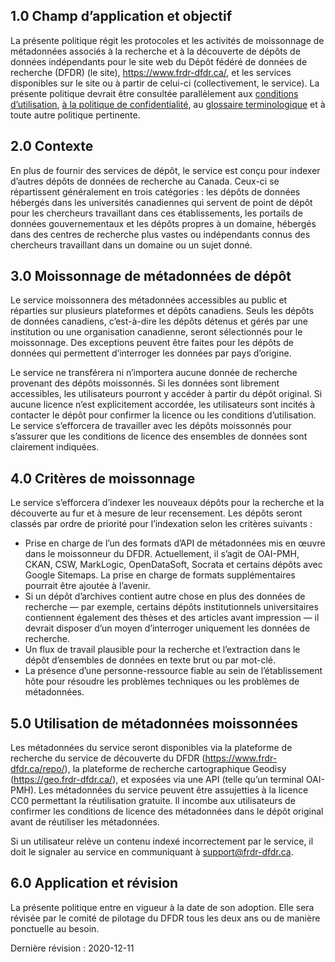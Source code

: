 
## 1.0	Champ d’application et objectif

La présente politique régit les protocoles et les activités de moissonnage de métadonnées associés à la recherche et à la découverte de dépôts de données indépendants pour le site web du Dépôt fédéré de données de recherche (DFDR) (le site), <a href="https://www.frdr-dfdr.ca/">https://www.frdr-dfdr.ca/</a>, et les services disponibles sur le site ou à partir de celui-ci (collectivement, le service). La présente politique devrait être consultée parallèlement aux [conditions d’utilisation](/policies/fr/conditions_d'utilisation/), [à la politique de confidentialité](/policies/fr/confidentialité/), au [glossaire terminologique](/policies/fr/glossaire/)
 et à toute autre politique pertinente.

## 2.0	Contexte

En plus de fournir des services de dépôt, le service est conçu pour indexer d’autres dépôts de données de recherche au Canada. Ceux-ci se répartissent généralement en trois catégories : les dépôts de données hébergés dans les universités canadiennes qui servent de point de dépôt pour les chercheurs travaillant dans ces établissements, les portails de données gouvernementaux et les dépôts propres à un domaine, hébergés dans des centres de recherche plus vastes ou indépendants connus des chercheurs travaillant dans un domaine ou un sujet donné.

## 3.0	Moissonnage de métadonnées de dépôt

Le service moissonnera des métadonnées accessibles au public et réparties sur plusieurs plateformes et dépôts canadiens. Seuls les dépôts de données canadiens, c’est-à-dire les dépôts détenus et gérés par une institution ou une organisation canadienne, seront sélectionnés pour le moissonnage. Des exceptions peuvent être faites pour les dépôts de données qui permettent d’interroger les données par pays d’origine.

Le service ne transférera ni n’importera aucune donnée de recherche provenant des dépôts moissonnés. Si les données sont librement accessibles, les utilisateurs pourront y accéder à partir du dépôt original. Si aucune licence n’est explicitement accordée, les utilisateurs sont incités à contacter le dépôt pour confirmer la licence ou les conditions d’utilisation. Le service s’efforcera de travailler avec les dépôts moissonnés pour s’assurer que les conditions de licence des ensembles de données sont clairement indiquées.

## 4.0	Critères de moissonnage

Le service s’efforcera d’indexer les nouveaux dépôts pour la recherche et la découverte au fur et à mesure de leur recensement. Les dépôts seront classés par ordre de priorité pour l’indexation selon les critères suivants :

* Prise en charge de l’un des formats d’API de métadonnées mis en œuvre dans le moissonneur du DFDR. Actuellement, il s’agit de OAI-PMH, CKAN, CSW, MarkLogic, OpenDataSoft, Socrata et certains dépôts avec Google Sitemaps. La prise en charge de formats supplémentaires pourrait être ajoutée à l’avenir.
* Si un dépôt d’archives contient autre chose en plus des données de recherche — par exemple, certains dépôts institutionnels universitaires contiennent également des thèses et des articles avant impression — il devrait disposer d’un moyen d’interroger uniquement les données de recherche.
* Un flux de travail plausible pour la recherche et l’extraction dans le dépôt d’ensembles de données en texte brut ou par mot-clé.
* La présence d’une personne-ressource fiable au sein de l’établissement hôte pour résoudre les problèmes techniques ou les problèmes de métadonnées.

## 5.0 Utilisation de métadonnées moissonnées 

Les métadonnées du service seront disponibles via la plateforme de recherche du service de découverte du DFDR (<a href="https://www.frdr-dfdr.ca/repo/">https://www.frdr-dfdr.ca/repo/</a>), la plateforme de recherche cartographique Geodisy (<a href="https://geo.frdr-dfdr.ca/">https://geo.frdr-dfdr.ca/</a>), et exposées via une API (telle qu’un terminal OAI-PMH). Les métadonnées du service peuvent être assujetties à la licence CC0 permettant la réutilisation gratuite. Il incombe aux utilisateurs de confirmer les conditions de licence des métadonnées dans le dépôt original avant de réutiliser les métadonnées.

Si un utilisateur relève un contenu indexé incorrectement par le service, il doit le signaler au service en communiquant à [support@frdr-dfdr.ca](mailto:support@frdr-dfdr.ca). 

## 6.0 Application et révision

La présente politique entre en vigueur à la date de son adoption. Elle sera révisée par le comité de pilotage du DFDR tous les deux ans ou de manière ponctuelle au besoin.

Dernière révision : 2020-12-11
